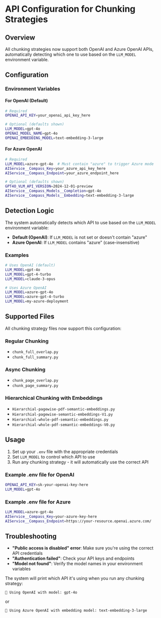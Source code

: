 # API Configuration for Chunking Strategies

## Overview
All chunking strategies now support both OpenAI and Azure OpenAI APIs, automatically detecting which one to use based on the `LLM_MODEL` environment variable.

## Configuration

### Environment Variables

#### For OpenAI (Default)
```bash
# Required
OPENAI_API_KEY=your_openai_api_key_here

# Optional (defaults shown)
LLM_MODEL=gpt-4o
OPENAI_MODEL_NAME=gpt-4o
OPENAI_EMBEDDING_MODEL=text-embedding-3-large
```

#### For Azure OpenAI
```bash
# Required
LLM_MODEL=azure-gpt-4o  # Must contain "azure" to trigger Azure mode
AIService__Compass_Key=your_azure_api_key_here
AIService__Compass_Endpoint=your_azure_endpoint_here

# Optional (defaults shown)
GPT4O_VLM_API_VERSION=2024-12-01-preview
AIService__Compass_Models__Completion=gpt-4o
AIService__Compass_Models__Embedding=text-embedding-3-large
```

## Detection Logic

The system automatically detects which API to use based on the `LLM_MODEL` environment variable:

- **Default (OpenAI)**: If `LLM_MODEL` is not set or doesn't contain "azure"
- **Azure OpenAI**: If `LLM_MODEL` contains "azure" (case-insensitive)

### Examples

```bash
# Uses OpenAI (default)
LLM_MODEL=gpt-4o
LLM_MODEL=gpt-4-turbo
LLM_MODEL=claude-3-opus

# Uses Azure OpenAI
LLM_MODEL=azure-gpt-4o
LLM_MODEL=azure-gpt-4-turbo
LLM_MODEL=my-azure-deployment
```

## Supported Files

All chunking strategy files now support this configuration:

### Regular Chunking
- `chunk_full_overlap.py`
- `chunk_full_summary.py`

### Async Chunking
- `chunk_page_overlap.py`
- `chunk_page_summary.py`

### Hierarchical Chunking with Embeddings
- `Hierarchial-pagewise-pdf-semantic-embeddings.py`
- `Hierarchial-pagewise-semantic-embeddings-V1.py`
- `Hierarchial-whole-pdf-semantic-embeddings.py`
- `Hierarchial-whole-pdf-semantic-embeddings-V0.py`

## Usage

1. Set up your `.env` file with the appropriate credentials
2. Set `LLM_MODEL` to control which API to use
3. Run any chunking strategy - it will automatically use the correct API

### Example .env file for OpenAI
```bash
OPENAI_API_KEY=sk-your-openai-key-here
LLM_MODEL=gpt-4o
```

### Example .env file for Azure
```bash
LLM_MODEL=azure-gpt-4o
AIService__Compass_Key=your-azure-key-here
AIService__Compass_Endpoint=https://your-resource.openai.azure.com/
```

## Troubleshooting

- **"Public access is disabled" error**: Make sure you're using the correct API credentials
- **"Authentication failed"**: Check your API keys and endpoints
- **"Model not found"**: Verify the model names in your environment variables

The system will print which API it's using when you run any chunking strategy:
```
🔧 Using OpenAI with model: gpt-4o
```
or
```
🔧 Using Azure OpenAI with embedding model: text-embedding-3-large
``` 